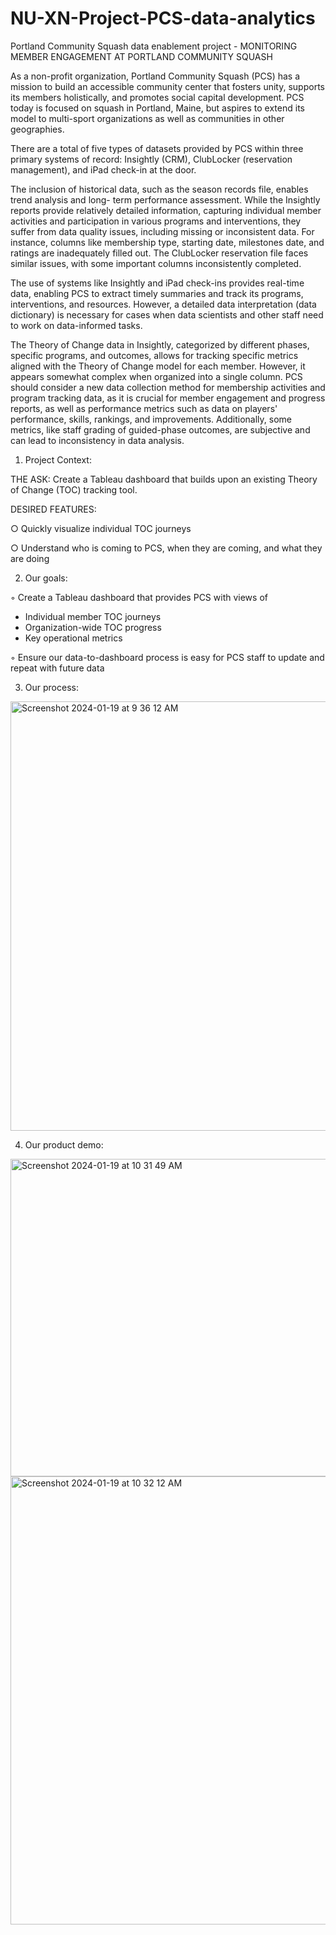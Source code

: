 # NU-XN-Project-PCS-data-analytics
Portland Community Squash data enablement project - MONITORING MEMBER ENGAGEMENT AT PORTLAND COMMUNITY SQUASH

As a non-profit organization, Portland Community Squash (PCS) has a mission to build an accessible community center that fosters unity, supports its members holistically, and promotes social capital development. PCS today is focused on squash in Portland, Maine, but aspires to extend its model to multi-sport organizations as well as communities in other geographies.

There are a total of five types of datasets provided by PCS within three primary systems of record: Insightly (CRM), ClubLocker (reservation management), and iPad check-in at the door.

The inclusion of historical data, such as the season records file, enables trend analysis and long- term performance assessment. While the Insightly reports provide relatively detailed information, capturing individual member activities and participation in various programs and interventions, they suffer from data quality issues, including missing or inconsistent data. For instance, columns like membership type, starting date, milestones date, and ratings are inadequately filled out. The ClubLocker reservation file faces similar issues, with some important columns inconsistently completed.

The use of systems like Insightly and iPad check-ins provides real-time data, enabling PCS to extract timely summaries and track its programs, interventions, and resources. However, a detailed data interpretation (data dictionary) is necessary for cases when data scientists and other staff need to work on data-informed tasks.

The Theory of Change data in Insightly, categorized by different phases, specific programs, and outcomes, allows for tracking specific metrics aligned with the Theory of Change model for each member. However, it appears somewhat complex when organized into a single column. PCS should consider a new data collection method for membership activities and program tracking data, as it is crucial for member engagement and progress reports, as well as performance metrics such as data on players' performance, skills, rankings, and improvements. Additionally, some metrics, like staff grading of guided-phase outcomes, are subjective and can lead to inconsistency in data analysis.

1. Project Context:
   
THE ASK: Create a Tableau dashboard that builds upon an existing Theory of Change (TOC) tracking tool.

DESIRED FEATURES:

○ Quickly visualize individual TOC journeys

○ Understand who is coming to PCS, when they are coming, and what they are doing

2. Our goals:

◦ Create a Tableau dashboard that provides PCS with views of

- Individual member TOC journeys
- Organization-wide TOC progress
-  Key operational metrics
  
◦ Ensure our data-to-dashboard process is easy for PCS staff to update and repeat with future data

3. Our process:

<img width="687" alt="Screenshot 2024-01-19 at 9 36 12 AM" src="https://github.com/janie140/NU-XN-Project-PCS-data-analytics/assets/121474131/fa894e94-468d-4a56-84e3-e3a6b5ada267">

4. Our product demo:

<img width="508" alt="Screenshot 2024-01-19 at 10 31 49 AM" src="https://github.com/janie140/NU-XN-Project-PCS-data-analytics/assets/121474131/8722d870-ae06-442b-9c7b-4f4ab4fbac40">

<img width="717" alt="Screenshot 2024-01-19 at 10 32 12 AM" src="https://github.com/janie140/NU-XN-Project-PCS-data-analytics/assets/121474131/cab4a161-a79c-49f9-ba3a-4742b5c8e4df">



